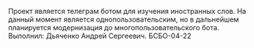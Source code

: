 Проект является телеграм ботом для изучения иностранных слов. На данный момент является однопользовательским, но в дальнейшем планируется модернизация до многопользовательского бота. Выполнил: Дьяченко Андрей Сергеевич. БСБО-04-22
